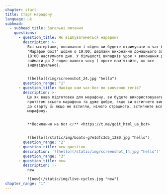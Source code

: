 ```yaml
---
chapter: start
title: Старт марафону
language: uk
subhead:
  - subhead_title: Загальні питання
    questions:
      - question_title: Я﻿к відбуватиметься марафон?
        description: >-
          Всі матеріали, посилання і відео ви будете отримувати в чат-боті
          "Марафон GoIT" щодня о 19:00, дедлайн виконання домашнього завдання
          18:00 наступного дня. У більшості випадків урок + виконання дз буде
          займати до 2 годин вашого часу ( проте пам’ятайте, що все
          індивідуально).


          ![hello](/img/screenshot_24.jpg "hello")
        question_range: "1"
      - question_title: Н﻿авіщо нам чат-бот по вивченню тегів?
        description: >-
          Це як ваша підготовка для марафону, ви будете використовувати ці теги
          протягом всього марафона та дуже добре, якщо ви встигнете вивчити їх
          до старту 👍 якщо не встигли, нічого страшного, встигнете все під час
          марафону.


          **Посилання на бот 👉** <https://t.me/goit_html_ua_bot>


          ![hello](/static/img/boats-g7e1dfc3d5_1280.jpg "hello")
        question_range: "2"
      - question_title: n﻿ew question
        description: '![hello](/static/img/screenshot_14.jpg "hello")'
        question_range: "3"
      - question_title: n﻿ew
        description: |-
          n﻿ew

          ![new](/static/img/live-cycles.jpg "new")
chapter_range: "1"
---
```

